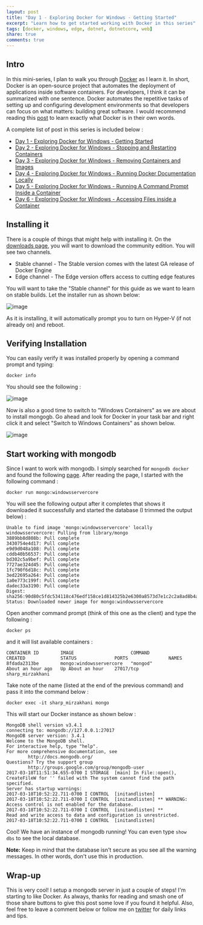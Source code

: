 ```yaml
---
layout: post
title: "Day 1 - Exploring Docker for Windows - Getting Started"
excerpt: "Learn how to get started working with Docker in this series"
tags: [docker, windows, edge, dotnet, dotnetcore, web]
share: true
comments: true
---
```


## Intro

In this mini-series, I plan to walk you through [Docker](https://www.docker.com) as I learn it. In short, Docker is an open-source project that automates the deployment of applications inside software containers. For developers, I think it can be summarized with one sentence. Docker automates the repetitive tasks of setting up and configuring development environments so that developers can focus on what matters: building great software. I would recommend reading this [post](https://www.docker.com/what-docker) to learn exactly what Docker is in their own words. 


A complete list of post in this series is included below :

* [Day 1 - Exploring Docker for Windows - Getting Started](http://michaelcrump.net/part1-docker/)
* [Day 2 - Exploring Docker for Windows - Stopping and Restarting Containers](http://michaelcrump.net/part2-docker/)
* [Day 3 - Exploring Docker for Windows - Removing Containers and Images](http://michaelcrump.net/part3-docker/)
* [Day 4 - Exploring Docker for Windows - Running Docker Documentation Locally](http://michaelcrump.net/part4-docker/)
* [Day 5 - Exploring Docker for Windows - Running A Command Prompt Inside a Container](http://michaelcrump.net/part5-docker/)
* [Day 6 - Exploring Docker for Windows - Accessing Files inside a Container](http://michaelcrump.net/part5-docker/)

## Installing it

There is a couple of things that might help with installing it. On the [downloads page](https://www.docker.com/docker-windows), you will want to download the community edition. You will see two channels. 


- Stable channel - The Stable version comes with the latest GA release of Docker Engine	
- Edge channel - The Edge version offers access to cutting edge features

You will want to take the "Stable channel" for this guide as we want to learn on stable builds. Let the installer run as shown below: 

![image](/files/installerdocker.png)

As it is installing, it will automatically prompt you to turn on Hyper-V (if not already on) and reboot. 

## Verifying Installation

You can easily verify it was installed properly by opening a command prompt and typing: 

	docker info

You should see the following : 

![image](/files/dockercl.png)

Now is also a good time to switch to "Windows Containers" as we are about to install mongogb. Go ahead and look for Docker in your task bar and right click it and select "Switch to Windows Containers" as shown below. 

![image](/files/dockerwincontain.png)

## Start working with mongodb 

Since I want to work with mongodb. I simply searched for `mongodb docker` and found the following [page](https://hub.docker.com/_/mongo/). After reading the page, I started with the following command : 

	docker run mongo:windowsservercore

You will see the following output after it completes that shows it downloaded it successfully and started the database (I trimmed the output below) : 

	Unable to find image 'mongo:windowsservercore' locally
	windowsservercore: Pulling from library/mongo
	3889bb8d808b: Pull complete
	3430754e4d17: Pull complete
	e9d9d048a108: Pull complete
	cddb40b56537: Pull complete
	bd302c5a9bef: Pull complete
	7727ae324d45: Pull complete
	1fc790f6d18c: Pull complete
	3ed22695a264: Pull complete
	1a0e773c199f: Pull complete
	dadec33a3190: Pull complete
	Digest: sha256:90d80c5fdc534118c476edf158ce1d814325b2e6300a8573d7e1c2c2a8ad8b4a
	Status: Downloaded newer image for mongo:windowsservercore

Open another command prompt (think of this one as the client) and type the following : 

	docker ps

and it will list available containers :

	CONTAINER ID        IMAGE                     COMMAND             CREATED             STATUS              PORTS               NAMES
	8fdada2313be        mongo:windowsservercore   "mongod"            About an hour ago   Up About an hour    27017/tcp           sharp_mirzakhani

Take note of the name (listed at the end of the previous command) and pass it into the command below :  

	docker exec -it sharp_mirzakhani mongo

This will start our Docker instance as shown below : 

	MongoDB shell version v3.4.1
	connecting to: mongodb://127.0.0.1:27017
	MongoDB server version: 3.4.1
	Welcome to the MongoDB shell.
	For interactive help, type "help".
	For more comprehensive documentation, see
	        http://docs.mongodb.org/
	Questions? Try the support group
	        http://groups.google.com/group/mongodb-user
	2017-03-18T11:51:34.655-0700 I STORAGE  [main] In File::open(), CreateFileW for '' failed with The system cannot find the path specified.
	Server has startup warnings:
	2017-03-18T10:52:22.711-0700 I CONTROL  [initandlisten]
	2017-03-18T10:52:22.711-0700 I CONTROL  [initandlisten] ** WARNING: Access control is not enabled for the database.
	2017-03-18T10:52:22.711-0700 I CONTROL  [initandlisten] **          Read and write access to data and configuration is unrestricted.
	2017-03-18T10:52:22.711-0700 I CONTROL  [initandlisten]

Cool! We have an instance of mongodb running! You can even type `show dbs` to see the local database. 

**Note:** Keep in mind that the database isn't secure as you see all the warning messages. In other words, don't use this in production. 


## Wrap-up

This is very cool! I setup a mongodb server in just a couple of steps! I'm starting to like Docker. As always, thanks for reading and smash one of those share buttons to give this post some love if you found it helpful. Also, feel free to leave a comment below or follow me on [twitter](http://twitter.com/mbcrump) for daily links and tips. 

